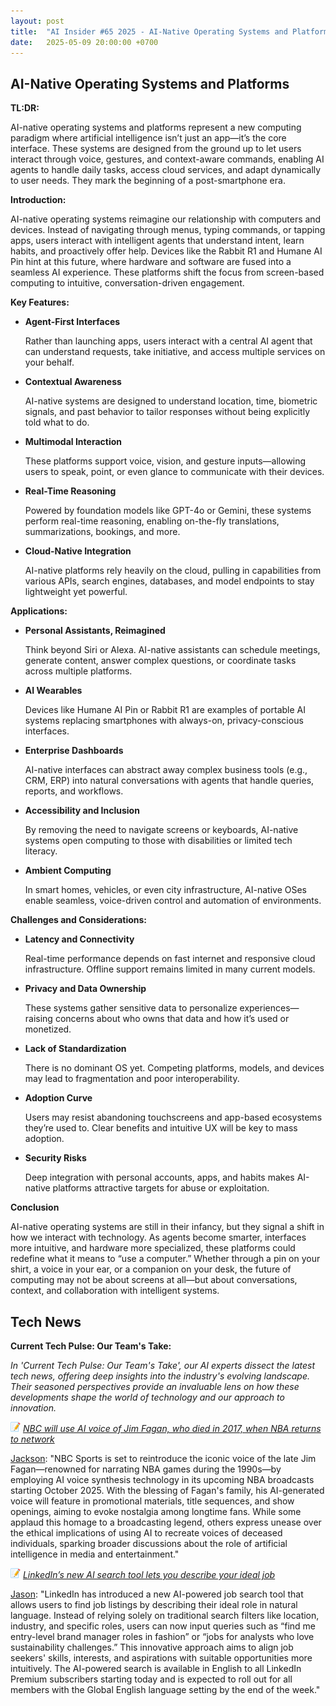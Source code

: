 ```yaml
---
layout: post
title:  "AI Insider #65 2025 - AI-Native Operating Systems and Platforms"
date:   2025-05-09 20:00:00 +0700
---
```


## AI-Native Operating Systems and Platforms

**TL:DR:**

AI-native operating systems and platforms represent a new computing paradigm where artificial intelligence isn’t just an app—it’s the core interface. These systems are designed from the ground up to let users interact through voice, gestures, and context-aware commands, enabling AI agents to handle daily tasks, access cloud services, and adapt dynamically to user needs. They mark the beginning of a post-smartphone era.

__Introduction:__

AI-native operating systems reimagine our relationship with computers and devices. Instead of navigating through menus, typing commands, or tapping apps, users interact with intelligent agents that understand intent, learn habits, and proactively offer help. Devices like the Rabbit R1 and Humane AI Pin hint at this future, where hardware and software are fused into a seamless AI experience. These platforms shift the focus from screen-based computing to intuitive, conversation-driven engagement.

__Key Features:__

* **Agent-First Interfaces**

    Rather than launching apps, users interact with a central AI agent that can understand requests, take initiative, and access multiple services on your behalf.



* **Contextual Awareness**

    AI-native systems are designed to understand location, time, biometric signals, and past behavior to tailor responses without being explicitly told what to do.



* **Multimodal Interaction**

    These platforms support voice, vision, and gesture inputs—allowing users to speak, point, or even glance to communicate with their devices.



* **Real-Time Reasoning**

    Powered by foundation models like GPT-4o or Gemini, these systems perform real-time reasoning, enabling on-the-fly translations, summarizations, bookings, and more.


* **Cloud-Native Integration**

    AI-native platforms rely heavily on the cloud, pulling in capabilities from various APIs, search engines, databases, and model endpoints to stay lightweight yet powerful.

__Applications:__

* **Personal Assistants, Reimagined**

    Think beyond Siri or Alexa. AI-native assistants can schedule meetings, generate content, answer complex questions, or coordinate tasks across multiple platforms.



* **AI Wearables**

    Devices like Humane AI Pin or Rabbit R1 are examples of portable AI systems replacing smartphones with always-on, privacy-conscious interfaces.



* **Enterprise Dashboards**

    AI-native interfaces can abstract away complex business tools (e.g., CRM, ERP) into natural conversations with agents that handle queries, reports, and workflows.


* **Accessibility and Inclusion**

    By removing the need to navigate screens or keyboards, AI-native systems open computing to those with disabilities or limited tech literacy.


* **Ambient Computing**

    In smart homes, vehicles, or even city infrastructure, AI-native OSes enable seamless, voice-driven control and automation of environments.

__Challenges and Considerations:__

* **Latency and Connectivity**

    Real-time performance depends on fast internet and responsive cloud infrastructure. Offline support remains limited in many current models.

* **Privacy and Data Ownership**

    These systems gather sensitive data to personalize experiences—raising concerns about who owns that data and how it’s used or monetized.

* **Lack of Standardization**

    There is no dominant OS yet. Competing platforms, models, and devices may lead to fragmentation and poor interoperability.

* **Adoption Curve**

    Users may resist abandoning touchscreens and app-based ecosystems they’re used to. Clear benefits and intuitive UX will be key to mass adoption.

* **Security Risks**

    Deep integration with personal accounts, apps, and habits makes AI-native platforms attractive targets for abuse or exploitation.

__Conclusion__

AI-native operating systems are still in their infancy, but they signal a shift in how we interact with technology. As agents become smarter, interfaces more intuitive, and hardware more specialized, these platforms could redefine what it means to “use a computer.” Whether through a pin on your shirt, a voice in your ear, or a companion on your desk, the future of computing may not be about screens at all—but about conversations, context, and collaboration with intelligent systems.

## Tech News

__Current Tech Pulse: Our Team's Take:__

*In 'Current Tech Pulse: Our Team's Take', our AI experts dissect the latest tech news, offering deep insights into the industry's evolving landscape. Their seasoned perspectives provide an invaluable lens on how these developments shape the world of technology and our approach to innovation.*


![memo](/assets/images/memo16.png) *[NBC will use AI voice of Jim Fagan, who died in 2017, when NBA returns to network](https://www.usatoday.com/story/sports/media/2025/05/07/nba-on-nbc-ai-voice-narrator-jim-fagan/83496485007)*

[Jackson](https://www.linkedin.com/in/jackson-cates-315a0b1ab/): "NBC Sports is set to reintroduce the iconic voice of the late Jim Fagan—renowned for narrating NBA games during the 1990s—by employing AI voice synthesis technology in its upcoming NBA broadcasts starting October 2025. With the blessing of Fagan's family, his AI-generated voice will feature in promotional materials, title sequences, and show openings, aiming to evoke nostalgia among longtime fans. While some applaud this homage to a broadcasting legend, others express unease over the ethical implications of using AI to recreate voices of deceased individuals, sparking broader discussions about the role of artificial intelligence in media and entertainment."

![memo](/assets/images/memo16.png) *[LinkedIn’s new AI search tool lets you describe your ideal job](https://www.msn.com/en-us/careers/job-search/linkedin-s-new-ai-search-tool-lets-you-describe-your-ideal-job/ar-AA1EkQds?ocid=BingNewsVerp)*

[Jason](https://www.linkedin.com/in/jason-bengtson-b8a9a83b): "LinkedIn has introduced a new AI-powered job search tool that allows users to find job listings by describing their ideal role in natural language. Instead of relying solely on traditional search filters like location, industry, and specific roles, users can now input queries such as “find me entry-level brand manager roles in fashion” or “jobs for analysts who love sustainability challenges.” This innovative approach aims to align job seekers' skills, interests, and aspirations with suitable opportunities more intuitively. The AI-powered search is available in English to all LinkedIn Premium subscribers starting today and is expected to roll out for all members with the Global English language setting by the end of the week."